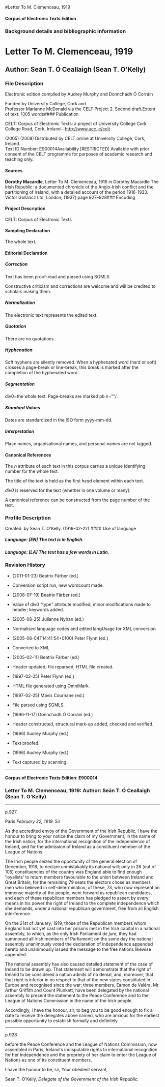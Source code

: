 

#Letter To M. Clemenceau, 1919


<!-- // 
 function footNote(link) {
 openpopup = window.open(link,"openpopup","width=512,height=128,left=256,top=256,resizable=no,scrollbars=1,menubar=1,statusbar=0,toolbar=0");
}
// -->



#### Corpus of Electronic Texts Edition


### Background details and bibliographic information


Letter To M. Clemenceau, 1919
=============================


Author: Seán T. Ó Ceallaigh (Sean T. O'Kelly)
---------------------------------------------


### File Description

Electronic edition compiled by Audrey Murphy and Donnchadh Ó Corráin

Funded by University College, Cork and  
Professor Marianne McDonald via the CELT Project 2. Second draft.Extent of text: 1005 words#### Publication


CELT: Corpus of Electronic Texts: a project of
University College Cork  
College Road, Cork, Ireland—http://www.ucc.ie/celt

 (2005) (2008) Distributed by CELT online at University College, Cork, Ireland.  
Text ID Number: E900014Availability [RESTRICTED] 
Available with prior consent of the CELT programme for purposes of academic research and teaching only.


#### Sources


**Dorothy Macardle**, Letter To M. Clemenceau, 1919 in Dorothy Macardle The Irish Republic: a documented chronicle of the Anglo-Irish conflict and the partitioning of Ireland, with a detailed account of the period 1916-1923. Victor Gollancz Ltd, London, (1937) page 927–928### Encoding


#### Project Description


CELT: Corpus of Electronic Texts


#### Sampling Declaration


The whole text.


#### Editorial Declaration


##### Correction


Text has been proof-read and parsed using SGMLS.


Constructive criticism and corrections are welcome and will be
credited to scholars making them.


##### Normalization


The electronic text represents the edited text.


##### Quotation


There are no quotations.


##### Hyphenation


Soft hyphens are silently removed. When a hyphenated word (hard or soft) crosses a page-break or line-break, this break is marked after the completion of the hyphenated word.


##### Segmentation


div0=the whole text. Page-breaks are marked pb n=""/.


##### Standard Values


Dates are standardized in the ISO form yyyy-mm-dd.


##### Interpretation


Place names, organisational names, and personal names are not tagged.


#### Canonical References


The *n* attribute of each text in this corpus carries a unique identifying number for the whole text.


The title of the text is held as the first *head* element within each text.


*div0* is reserved for the text (whether in one volume or many).


A canonical reference can be constructed from the page number of the text.


### Profile Description


Created: by Sean T. O'Kelly.
 (1919-02-22) #### Use of language


##### Language: [EN] The text is in English.


##### Language: [LA] The text has a few words in Latin.


### Revision History


* (2011-01-23) Beatrix Färber (ed.)

* Conversion script run, new wordcount made.
* (2008-07-19) Beatrix Färber (ed.)

* Value of div0 "type" attribute modified, minor modifications made to header; keywords added.
* (2005-08-25) Julianne Nyhan (ed.)

* Normalised language codes and edited langUsage for XML conversion
* (2005-08-04T14:41:54+0100) Peter Flynn (ed.)

* Converted to XML
* (2005-02-11) Beatrix Färber (ed.)

* Header updated, file reparsed; HTML file created.
* (1997-02-25) Peter Flynn (ed.)

* HTML file generated using OmniMark.
* (1997-02-25) Mavis Cournane (ed.)

* File parsed using SGMLS.
* (1996-11-17) Donnchadh Ó Corráin (ed.)

* Header constructed, structural mark-up added, checked and verified.
* (1996) Audrey Murphy (ed.)

* Text proofed.
* (1996) Audrey Murphy (ed.)

* Text captured by scanning.




---


#### Corpus of Electronic Texts Edition: E900014


### Letter To M. Clemenceau, 1919: Author: Seán T. Ó Ceallaigh (Sean T. O'Kelly)




---

p.927


Paris 
*February 22, 1919.*
Sir


As the accredited envoy of the Government of the Irish Republic, I have the honour to bring to your notice the claim of my Government, in the name of the Irish nation, for the international recognition of the independence of Ireland, and for the admission of Ireland as a
constituent member of the League of Nations.


The Irish people seized the opportunity of the general election of December, 1918, to declare unmistakably its national will; only in 26 (out of 105) constituencies of the country was England able to find enough 'loyalists' to return members favourable to the union between Ireland and Great Britain; for the remaining 79 seats the electors chose as members men who believed in self-determination; of these, 73, who now represent an immense majority of the people, went forward as republican candidates, and each of these republican members has pledged to assert by every means in his power the right of Ireland to the complete independence which she demands, under a national republican government, free from all English interference.


On the 21st of January, 1919, those of the Republican members whom England had not yet cast into her prisons met in the Irish capital in a national assembly, to which, as the only Irish Parliament *de jure*, they had summoned all Irish members of Parliament; on the same day the national assembly unanimously voted the declaration of independence appended hereto and unanimously issued the message to the free nations likewise appended.


The national assembly has also caused detailed statement of the case of Ireland to be drawn up. That statement will demonstrate that the right of Ireland to be considered a nation admits of no denial, and, moreover, that that right is inferior in no respect to that of the new states constituted in Europe and recognised since the war; three members, Eamon de Valéra, Mr. Arthur Griffith and Count Plunkett, have been delegated by the national assembly to present the statement to the Peace Conference and to the League of Nations Commission in the name of the Irish people.


Accordingly, I have the honour, sir, to beg you to be good enough to fix a date to receive the delegates above named, who are anxious for the earliest possible opportunity to establish formally and definitely 


---

p.928




before the Peace Conference and the League of Nations Commission, now assembled in Paris, Ireland's indisputable rights to international recognition for her independence and the propriety of her claim to enter the League of Nations as one of its constituent members.


I have the honour to be, sir,
Your obedient servant,


Sean T. O'Kelly, 
*Delegate of the Government of the Irish Republic.*









